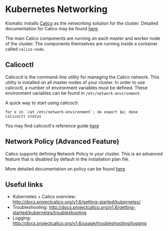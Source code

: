 # Kubernetes Networking
Kismatic installs [Calico](https://www.projectcalico.org/) as the networking solution for the cluster. 
Detailed documentation for Calico may be found [here](http://docs.projectcalico.org/).

The main Calico components are running on each master and worker node of the cluster. The components themselves are
running inside a container called `calico-node`. 

## Calicoctl
Calicoctl is the command-line utility for managing the Calico network. This utility is installed on all master nodes of your cluster.
In order to use calicoctl, a number of environment variables must be defined. 
These environment variables can be found in `/etc/network-environment`. 

A quick way to start using calicoctl:
```
for e in `cat /etc/network-environment`; do export $e; done
calicoctl status
```

You may find calicoctl's reference guide [here](http://docs.projectcalico.org/v1.6/reference/calicoctl/)

## Network Policy (Advanced Feature)
Calico supports defining Network Policy in your cluster. This is an advanced feature that is disabled by default in
the installation plan file. 

More detailed documentation on policy can be found [here](http://docs.projectcalico.org/v1.6/getting-started/kubernetes/tutorials/simple-policy)

## Useful links
* Kubernetes + Calico overview: http://docs.projectcalico.org/v1.6/getting-started/kubernetes/
* Troubleshooting: http://docs.projectcalico.org/v1.6/getting-started/kubernetes/troubleshooting
* Logging: http://docs.projectcalico.org/v1.6/usage/troubleshooting/logging

